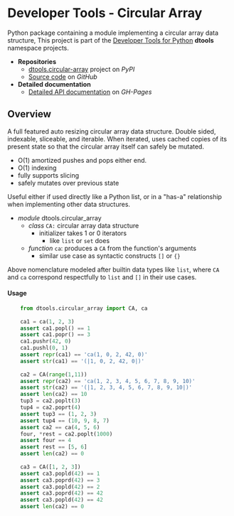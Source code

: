 # Developer Tools - Circular Array

Python package containing a module implementing a circular array data
structure, This project is part of the [Developer Tools for Python][4]
**dtools** namespace projects.

- **Repositories**
  - [dtools.circular-array][1] project on *PyPI*
  - [Source code][2] on *GitHub*
- **Detailed documentation**
  - [Detailed API documentation][3] on *GH-Pages*

## Overview

A full featured auto resizing circular array data structure. Double
sided, indexable, sliceable, and iterable. When iterated, uses cached
copies of its present state so that the circular array itself can safely
be mutated.

- O(1) amortized pushes and pops either end.
- O(1) indexing
- fully supports slicing
- safely mutates over previous state

Useful either if used directly like a Python list, or in a "has-a"
relationship when implementing other data structures.

- *module* dtools.circular_array
  - *class* `CA:` circular array data structure
    - initializer takes 1 or 0 iterators
      - like `list` or `set` does
  - *function* `ca`: produces a `CA` from the function's arguments
    - similar use case as syntactic constructs `[]` or `{}`

Above nomenclature modeled after builtin data types like `list`, where
`CA` and `ca` correspond respectfully to `list` and  `[]` in their use
cases.

#### Usage

```python
    from dtools.circular_array import CA, ca
    
    ca1 = ca(1, 2, 3)
    assert ca1.popl() == 1
    assert ca1.popr() == 3
    ca1.pushr(42, 0)
    ca1.pushl(0, 1)
    assert repr(ca1) == 'ca(1, 0, 2, 42, 0)'
    assert str(ca1) == '(|1, 0, 2, 42, 0|)'
    
    ca2 = CA(range(1,11))
    assert repr(ca2) == 'ca(1, 2, 3, 4, 5, 6, 7, 8, 9, 10)'
    assert str(ca2) == '(|1, 2, 3, 4, 5, 6, 7, 8, 9, 10|)'
    assert len(ca2) == 10
    tup3 = ca2.poplt(3)
    tup4 = ca2.poprt(4)
    assert tup3 == (1, 2, 3)
    assert tup4 == (10, 9, 8, 7)
    assert ca2 == ca(4, 5, 6)
    four, *rest = ca2.poplt(1000)
    assert four == 4
    assert rest == [5, 6]
    assert len(ca2) == 0
    
    ca3 = CA([1, 2, 3])
    assert ca3.popld(42) == 1
    assert ca3.poprd(42) == 3
    assert ca3.popld(42) == 2
    assert ca3.poprd(42) == 42
    assert ca3.popld(42) == 42
    assert len(ca2) == 0
```

[1]: https://pypi.org/project/dtools.circular-array
[2]: https://github.com/grscheller/dtools-circular-array
[3]: https://grscheller.github.io/dtools-namespace-projects/circular-array
[4]: https://github.com/grscheller/dtools-namespace-projects/blob/main/README.md
